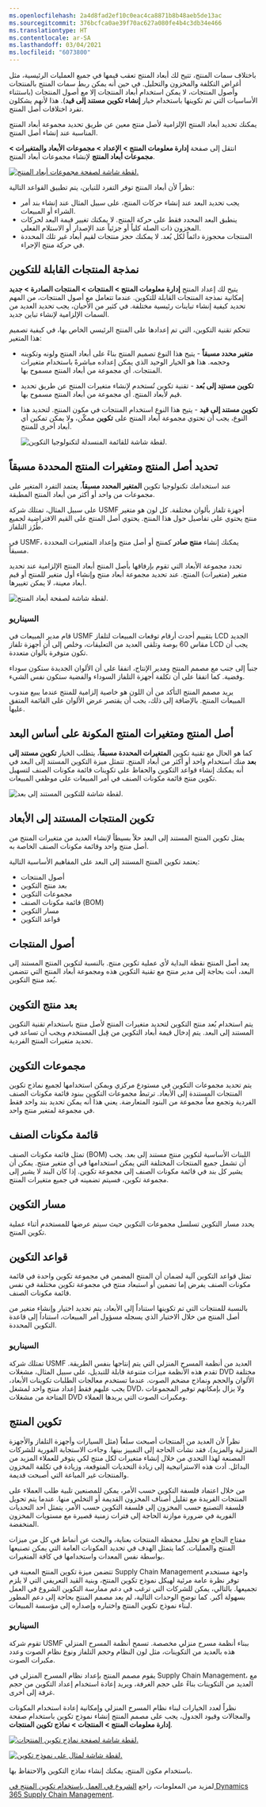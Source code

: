 ```yaml
---
ms.openlocfilehash: 2a4d8fad2ef10c0eac4ca8871b8b48aeb5de13ac
ms.sourcegitcommit: 376bcfca0ae39f70ac627a080fe4b4c3db34e466
ms.translationtype: HT
ms.contentlocale: ar-SA
ms.lasthandoff: 03/04/2021
ms.locfileid: "6073800"
---
```

باختلاف سمات المنتج، تتيح لك أبعاد المنتج تعقب قيمها في جميع العمليات الرئيسية، مثل أغراض التكلفة والمخزون والتحليل. في حين أنه يمكن ربط سمات المنتج بالمنتجات وأصول المنتجات، لا يمكن استخدام أبعاد المنتجات إلا مع أصول المنتجات (باستثناء الأساسيات التي تم تكوينها باستخدام خيار **إنشاء تكوين مستند إلى قيد‬**). هذا لأنهم يشكلون تفرد اختلافات أصل المنتج.

يمكنك تحديد أبعاد المنتج الإلزامية لأصل منتج معين عن طريق تحديد مجموعة أبعاد المنتج المناسبة عند إنشاء أصل المنتج.

انتقل إلى صفحة **إدارة معلومات المنتج > الإعداد > مجموعات الأبعاد والمتغيرات > مجموعات أبعاد المنتج** لإنشاء مجموعات أبعاد المنتج.


[ ![لقطة شاشة لصفحة مجموعات أبعاد المنتج.](../media/product-dimension-groups.png) ](../media/product-dimension-groups.png#lightbox)

نظراً لأن أبعاد المنتج توفر التفرد للتباين، يتم تطبيق القواعد التالية:

-   يجب تحديد البعد عند إنشاء حركات المنتج، على سبيل المثال عند إنشاء بند أمر الشراء أو المبيعات.
-   ينطبق البعد المحدد فقط على حركة المنتج. لا يمكنك تغيير قيمة البعد لحركات المخزون ذات الصلة كلياً أو جزئياً عند الإصدار أو الاستلام الفعلي.
-   المنتجات محجوزة دائماً لكل بُعد. لا يمكنك حجز منتجات لقيم أبعاد غير تلك المحددة في حركة منتج الإجراء.

## <a name="modeling-configurable-products"></a>نمذجة المنتجات القابلة للتكوين 

يتيح لك إعداد المنتج **إدارة معلومات المنتج > المنتجات > المنتجات الصادرة > جديد** إمكانية نمذجة المنتجات القابلة للتكوين. عندما تتعامل مع أصول المنتجات، من المهم تحديد كيفية إنشاء تباينات رئيسية مختلفة. في كثير من الأحيان، يجب تحديد العديد من السمات الإلزامية لإنشاء تباين جديد.

تتحكم تقنية التكوين، التي تم إعدادها على المنتج الرئيسي الخاص بها، في كيفية تصميم هذا المتغير:

-   **متغير محدد مسبقاً** - يتيح هذا النوع تصميم المنتج بناءً على أبعاد المنتج ولونه وتكوينه وحجمه.
    هذا هو الخيار الوحيد الذي يمكن إعداده مباشرةً باستخدام متغيرات المنتجات. أي مجموعة من أبعاد المنتج مسموح بها.
-   **تكوين مستنِد إلى بُعد** - تقنية تكوين تُستخدم لإنشاء متغيرات المنتج عن طريق تحديد قيم لأبعاد المنتج. أي مجموعة من أبعاد المنتج مسموح بها.
-   **تكوين مستند إلى قيد** - يتيح هذا النوع استخدام المنتجات في مكون المنتج. لتحديد هذا النوع، يجب أن تحتوي مجموعة أبعاد المنتج على **تكوين** ممكّن، ولا يمكن تمكين أي أبعاد أخرى للمنتج.

    ![لقطة شاشة للقائمة المنسدلة لتكنولوجيا التكوين.](../media/product-configuration.png)

## <a name="defining-product-master-and-predefined-product-variants"></a>تحديد أصل المنتج ومتغيرات المنتج المحددة مسبقاً 

عند استخدامك تكنولوجيا تكوين **المتغير المحدد مسبقاً**، يعتمد التفرد المتغير على مجموعات من واحد أو أكثر من أبعاد المنتج المطبقة.

على سبيل المثال، تمتلك شركة USMF أجهزة تلفاز بألوان مختلفة. كل لون هو متغير منتج يحتوي على تفاصيل حول هذا المنتج.
يحتوي أصل المنتج على القيم الافتراضية لجميع طُرُز التلفاز.

في USMF، يمكنك إنشاء **منتج صادر** كمنتج أو أصل منتج وإعداد المتغيرات المحددة مسبقاً.

تحدد مجموعة الأبعاد التي تقوم بإرفاقها بأصل المنتج أبعاد المنتج الإلزامية عند تحديد متغير (متغيرات) المنتج. عند تحديد مجموعة أبعاد منتج وإنشاء أول متغير للمنتج أو قيم أبعاد معينة، لا يمكن تغييرها.

![لقطة شاشة لصفحة أبعاد المنتج.](../media/predefined-1.png)

### <a name="scenario"></a>السيناريو

قام مدير المبيعات في USMF بتقييم أحدث أرقام توقعات المبيعات لتلفاز LCD الجديد مقاس 60 بوصة وتلقى العديد من التعليقات، وخلص إلى أن أجهزة تلفاز LCD يجب أن تكون متوفرة بألوان متعددة.

جنباً إلى جنب مع مصمم المنتج ومدير الإنتاج، اتفقا على أن الألوان الجديدة ستكون سوداء وفضية. كما اتفقا على أن تكلفة أجهزة التلفاز السوداء والفضية ستكون نفس الشيء.

يريد مصمم المنتج التأكد من أن اللون هو خاصية إلزامية للمنتج عندما يبيع مندوب المبيعات المنتج. بالإضافة إلى ذلك، يجب أن يقتصر عرض الألوان على القائمة المتفق عليها.

## <a name="product-master-and-dimension-based-configured-product-variants"></a>أصل المنتج ومتغيرات المنتج المكونة على أساس البعد 

كما هو الحال مع تقنية تكوين **المتغيرات المحددة مسبقاً**، يتطلب الخيار **تكوين مستند إلى بعد** منك استخدام واحد أو أكثر من أبعاد المنتج. تتمثل ميزة التكوين المستند إلى البعد في أنه يمكنك إنشاء قواعد التكوين والحفاظ على تكوينات قائمة مكونات الصنف لتسهيل تكوين منتج قائمة مكونات الصنف في أمر المبيعات على موظفي المبيعات.

   ![لقطة شاشة للتكوين المستند إلى بعد.](../media/dimension-based.png)

## <a name="dimension-based-product-configuration"></a>تكوين المنتجات المستند إلى الأبعاد 

يمثل تكوين المنتج المستند إلى البعد حلاً بسيطاً لإنشاء العديد من متغيرات المنتج من أصل منتج واحد وقائمة مكونات الصنف الخاصة به.

يعتمد تكوين المنتج المستند إلى البعد على المفاهيم الأساسية التالية:

-   أصول المنتجات
-   بعد منتج التكوين
-   مجموعات التكوين
-   قائمة مكونات الصنف (BOM)
-   مسار التكوين
-   قواعد التكوين

## <a name="product-masters"></a>أصول المنتجات 

يعد أصل المنتج نقطة البداية لأي عملية تكوين منتج. بالنسبة لتكوين المنتج المستند إلى البعد، أنت بحاجة إلى مدير منتج مع تقنية التكوين هذه ومجموعة أبعاد المنتج التي تتضمن بُعد منتج التكوين.

## <a name="configuration-product-dimension"></a>بعد منتج التكوين

يتم استخدام بُعد منتج التكوين لتحديد متغيرات المنتج لأصل منتج باستخدام تقنية التكوين المستند إلى البعد. يتم إدخال قيمة أبعاد التكوين من قِبل المستخدم ويجب أن تساعد في تحديد متغيرات المنتج الفردية.

## <a name="configuration-groups"></a>مجموعات التكوين 

يتم تحديد مجموعات التكوين في مستودع مركزي ويمكن استخدامها لجميع نماذج تكوين المنتجات المستندة إلى الأبعاد. ترتبط مجموعات التكوين ببنود قائمة مكونات الصنف الفردية وتجمع معاً مجموعة من البنود المتعارضة. يعني هذا أنه يمكن تحديد بند واحد فقط في مجموعة لمتغير منتج واحد.

## <a name="bill-of-materials"></a>قائمة مكونات الصنف  

تمثل قائمة مكونات الصنف (BOM) اللبنات الأساسية لتكوين منتج مستند إلى بعد. يجب أن تشمل جميع المنتجات المختلفة التي يمكن استخدامها في أي متغير منتج. يمكن أن يشير كل بند في قائمة مكونات الصنف إلى مجموعة تكوين. إذا كان البند لا يشير إلى مجموعة تكوين، فسيتم تضمينه في جميع متغيرات المنتج.

## <a name="configuration-route"></a>مسار التكوين 

يحدد مسار التكوين تسلسل مجموعات التكوين حيث سيتم عرضها للمستخدم أثناء عملية تكوين المنتج.

## <a name="configuration-rules"></a>قواعد التكوين 

تمثل قواعد التكوين آلية لضمان أن المنتج المضمن في مجموعة تكوين واحدة في قائمة مكونات الصنف يفرض إما تضمين أو استبعاد منتج في مجموعة تكوين مختلفة في نفس قائمة مكونات الصنف.

بالنسبة للمنتجات التي تم تكوينها استناداً إلى الأبعاد، يتم تحديد اختيار وإنشاء متغير من أصل المنتج من خلال الاختيار الذي يسجله مسؤول أمر المبيعات، استناداً إلى قاعدة التكوين المحددة.

### <a name="scenario"></a>السيناريو

تمتلك شركة USMF العديد من أنظمة المسرح المنزلي التي يتم إنتاجها بنفس الطريقة. تقدم هذه الأنظمة ميزات متنوعة قابلة للتبديل، على سبيل المثال، مشغلات DVD مختلفة الألوان والحجم ونماذج مضخم الصوت. عندما تستخدم معالجات الطلبات تكوينات الأبعاد، يجب عليهم فقط إعداد منتج واحد لمشغل DVD، ولا يزال بإمكانهم توفير المجموعات المتاحة من مشغلات DVD ومكبرات الصوت التي يريدها العملاء.

## <a name="product-configuration"></a>تكوين المنتج 

نظراً لأن العديد من المنتجات أصبحت سلعاً (مثل السيارات وأجهزة التلفاز والأجهزة المنزلية والمزيد)، فقد نشأت الحاجة إلى التمييز بينها.
وجاءت الاستجابة الفورية للشركات المصنعة لهذا التحدي من خلال إنشاء متغيرات لكل منتج لكي يتوفر للعملاء المزيد من البدائل. أدت هذه الاستراتيجية إلى زيادة التحديات المتوقعة، وزيادة في تكلفة المخزون والمنتجات غير المباعة التي أصبحت قديمة.

من خلال اعتماد فلسفة التكوين حسب الأمر، يمكن للمصنعين تلبية طلب العملاء على المنتجات الفريدة مع تقليل أصناف المخزون القديمة أو التخلص منها. عندما يتم تحويل فلسفة التصنيع حسب المخزون إلى فلسفة التكوين حسب الأمر، يتمثل أحد التحديات الفورية في ضرورة موازنة الحاجة إلى فترات زمنية قصيرة مع مستويات المخزون المنخفضة.

مفتاح النجاح هو تحليل محفظة المنتجات بعناية، والبحث عن أنماط في كل من ميزات المنتج والعمليات. كما يتمثل الهدف في تحديد المكونات العامة التي يمكن تصنيعها بواسطة نفس المعدات واستخدامها في كافة المتغيرات.

تتضمن ميزة تكوين المنتج المعينة في Supply Chain Management واجهة مستخدم توفر نظرة عامة مرئية لهيكل نموذج تكوين المنتج، وبنية القيد التعريفي التي لا يلزم تجميعها. بالتالي، يمكن للشركات التي ترغب في دعم ممارسة التكوين الشروع في العمل بسهولة أكبر. كما توضح الوحدات التالية، لم يعد مصمم المنتج بحاجة إلى دعم المطور لبناء نموذج تكوين المنتج واختباره وإصداره إلى مؤسسة المبيعات.

### <a name="scenario"></a>السيناريو

تقوم شركة USMF ببناء أنظمة مسرح منزلي مخصصة. تسمح أنظمة المسرح المنزلي هذه بالعديد من التكوينات، مثل لون النظام وحجم التلفاز ونوع نظام الصوت وعدد مكبرات الصوت.

يقوم مصمم المنتج بإعداد نظام المسرح المنزلي في Supply Chain Management، مع العديد من التكوينات بناءً على حجم الغرفة، ويريد إعادة استخدام إعداد التكوين من حجم غرفة إلى أخرى.

نظراً لعدد الخيارات لبناء نظام المسرح المنزلي وإمكانية إعادة استخدام المكونات والمجالات وقيود الجدول، يجب على مصمم المنتج إنشاء نموذج تكوين باستخدام صفحة **إدارة معلومات المنتج > المنتجات > نماذج تكوين المنتجات**.

[ ![لقطة شاشة لصفحة نماذج تكوين المنتجات.](../media/product-configuration-models.png) ](../media/product-configuration-models.png#lightbox)


[![لقطة شاشة لمثال على نموذج تكوين. ](../media/configuration-model.png)](../media/configuration-model.png#lightbox)


باستخدام مكون المنتج، يمكنك إنشاء نماذج التكوين والاحتفاظ بها.

لمزيد من المعلومات، راجع [الشروع في العمل باستخدام تكوين المنتج في Dynamics 365 Supply Chain Management](https://docs.microsoft.com/learn/modules/get-started-product-configuration-dyn365-supply-chain-mgmt/?azure-portal=true).


